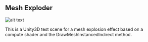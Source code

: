 Mesh Exploder
---------------

![alt text](https://media.giphy.com/media/xUA7aMiSfxSH950M5q/giphy.gif "Logo Title Text 1")

This is a Unity3D test scene for a mesh explosion effect based on a compute shader and the DrawMeshInstancedIndirect method. 

